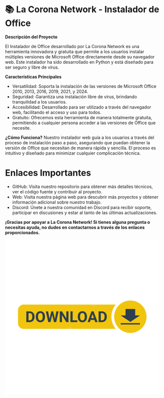 # 📚 La Corona Network - Instalador de Office

**Descripción del Proyecto**

El Instalador de Office desarrollado por La Corona Network es una herramienta innovadora y gratuita que permite a los usuarios instalar múltiples versiones de Microsoft Office directamente desde su navegador web. Este instalador ha sido desarrollado en Python y está diseñado para ser seguro y libre de virus.

**Características Principales**

- Versatilidad: Soporta la instalación de las versiones de Microsoft Office 2010, 2013, 2016, 2019, 2021, y 2024.
- Seguridad: Garantiza una instalación libre de virus, brindando tranquilidad a los usuarios.
- Accesibilidad: Desarrollado para ser utilizado a través del navegador web, facilitando el acceso y uso para todos.
- Gratuito: Ofrecemos esta herramienta de manera totalmente gratuita, permitiendo a cualquier persona acceder a las versiones de Office que necesite.

**¿Cómo Funciona?**
Nuestro instalador web guía a los usuarios a través del proceso de instalación paso a paso, asegurando que puedan obtener la versión de Office que necesitan de manera rápida y sencilla. El proceso es intuitivo y diseñado para minimizar cualquier complicación técnica.

# Enlaces Importantes

- GitHub: Visita nuestro repositorio para obtener más detalles técnicos, ver el código fuente y contribuir al proyecto.
- Web: Visita nuestra página web para descubrir más proyectos y obtener información adicional sobre nuestro trabajo.
- Discord: Únete a nuestra comunidad en Discord para recibir soporte, participar en discusiones y estar al tanto de las últimas actualizaciones.
  
**¡Gracias por apoyar a La Corona Network! Si tienes alguna pregunta o necesitas ayuda, no dudes en contactarnos a través de los enlaces proporcionados.**


[![Descargar](/archivos/dowload.png)](https://youtube.com)
